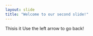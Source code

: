 ```yaml
---
layout: slide
title: "Welcome to our second slide!"
---
```

Thisis it
Use the left arrow to go back!
